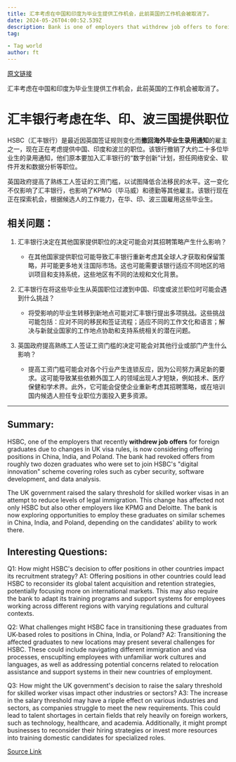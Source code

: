 ```yaml
---
title: 汇丰考虑在中国和印度为毕业生提供工作机会，此前英国的工作机会被取消了。
date: 2024-05-26T04:00:52.539Z
description: Bank is one of employers that withdrew job offers to foreign graduates after Britain tightened visa rules
tag: 

- Tag world
author: ft
---
```


[原文链接](https://ft.com/content/69278fcf-6187-48ad-a056-360204619da6)

汇丰考虑在中国和印度为毕业生提供工作机会，此前英国的工作机会被取消了。

# 汇丰银行考虑在华、印、波三国提供职位

HSBC（汇丰银行）是最近因英国签证规则变化而**撤回海外毕业生录用通知**的雇主之一，现在正在考虑提供中国、印度和波兰的职位。该银行撤销了大约二十多位毕业生的录用通知，他们原本要加入汇丰银行的“数字创新”计划，担任网络安全、软件开发和数据分析等职位。

英国政府提高了熟练工人签证的工资门槛，以试图降低合法移民的水平。这一变化不仅影响了汇丰银行，也影响了KPMG（毕马威）和德勤等其他雇主。该银行现在正在探索机会，根据候选人的工作能力，在华、印、波三国雇用这些毕业生。

## 相关问题：

1. 汇丰银行决定在其他国家提供职位的决定可能会对其招聘策略产生什么影响？
   - 在其他国家提供职位可能导致汇丰银行重新考虑其全球人才获取和保留策略，并可能更多地关注国际市场。这也可能需要该银行适应不同地区的培训项目和支持系统，这些地区有不同的法规和文化背景。

2. 汇丰银行在将这些毕业生从英国职位过渡到中国、印度或波兰职位时可能会遇到什么挑战？
   - 将受影响的毕业生转移到新地点可能对汇丰银行提出多项挑战。这些挑战可能包括：应对不同的移民和签证流程；适应不同的工作文化和语言；解决与新就业国家的工作地点协助和支持系统相关的潜在问题。

3. 英国政府提高熟练工人签证工资门槛的决定可能会对其他行业或部门产生什么影响？
   - 提高工资门槛可能会对各个行业产生连锁反应，因为公司努力满足新的要求。这可能导致某些依赖外国工人的领域出现人才短缺，例如技术、医疗保健和学术界。此外，它可能会促使企业重新考虑其招聘策略，或在培训国内候选人担任专业职位方面投入更多资源。

---

## Summary:
HSBC, one of the employers that recently **withdrew job offers** for foreign graduates due to changes in UK visa rules, is now considering offering positions in China, India, and Poland. The bank had revoked offers from roughly two dozen graduates who were set to join HSBC's "digital innovation" scheme covering roles such as cyber security, software development, and data analysis.

The UK government raised the salary threshold for skilled worker visas in an attempt to reduce levels of legal immigration. This change has affected not only HSBC but also other employers like KPMG and Deloitte. The bank is now exploring opportunities to employ these graduates on similar schemes in China, India, and Poland, depending on the candidates' ability to work there.

## Interesting Questions:
Q1: How might HSBC's decision to offer positions in other countries impact its recruitment strategy?
A1: Offering positions in other countries could lead HSBC to reconsider its global talent acquisition and retention strategies, potentially focusing more on international markets. This may also require the bank to adapt its training programs and support systems for employees working across different regions with varying regulations and cultural contexts.

Q2: What challenges might HSBC face in transitioning these graduates from UK-based roles to positions in China, India, or Poland?
A2: Transitioning the affected graduates to new locations may present several challenges for HSBC. These could include navigating different immigration and visa processes, enscuplting employees with unfamiliar work cultures and languages, as well as addressing potential concerns related to relocation assistance and support systems in their new countries of employment.

Q3: How might the UK government's decision to raise the salary threshold for skilled worker visas impact other industries or sectors?
A3: The increase in the salary threshold may have a ripple effect on various industries and sectors, as companies struggle to meet the new requirements. This could lead to talent shortages in certain fields that rely heavily on foreign workers, such as technology, healthcare, and academia. Additionally, it might prompt businesses to reconsider their hiring strategies or invest more resources into training domestic candidates for specialized roles.

[Source Link](https://ft.com/content/69278fcf-6187-48ad-a056-360204619da6)

